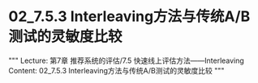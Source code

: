 # 02_7.5.3 Interleaving方法与传统A/B测试的灵敏度比较

"""
Lecture: 第7章 推荐系统的评估/7.5 快速线上评估方法——Interleaving
Content: 02_7.5.3 Interleaving方法与传统A/B测试的灵敏度比较
"""

